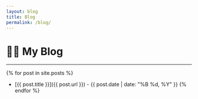 ```yaml
---
layout: blog
title: Blog
permalink: /blog/
---
```

<h1 class="text-center">✍🏻 My Blog </h1>

<!-- horizontal line -->
<hr />

{% for post in site.posts %}
- [{{ post.title }}]({{ post.url }}) - {{ post.date | date: "%B %d, %Y" }}
{% endfor %}
